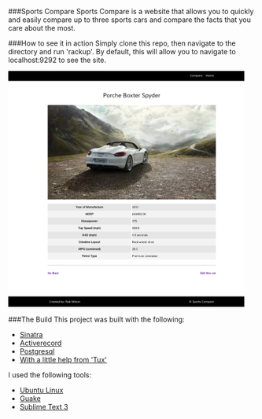 ###Sports Compare
Sports Compare is a website that allows you to quickly and easily compare up to three sports cars and compare the facts that you care about the most.

###How to see it in action
Simply clone this repo, then navigate to the directory and run 'rackup'.
By default, this will allow you to navigate to localhost:9292 to see the site.

<img src="https://raw.githubusercontent.com/phobos101/sports-compare/master/sports-compare-screenshot.png" alt="Sports Compare" width="480px">

###The Build
This project was built with the following:
- [Sinatra](http://www.sinatrarb.com/)
- [Activerecord](http://www.rubydoc.info/gems/activerecord/4.2.4)
- [Postgresql](http://www.postgresql.org/)
- [With a little help from 'Tux'](https://github.com/cldwalker/tux)

I used the following tools:
- [Ubuntu Linux](http://www.ubuntu.com/)
- [Guake](https://github.com/Guake/guake)
- [Sublime Text 3](http://www.sublimetext.com/3)
